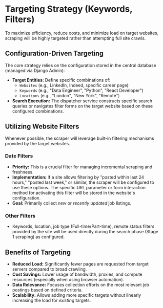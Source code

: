 # Targeting Strategy (Keywords, Filters)

To maximize efficiency, reduce costs, and minimize load on target websites, scraping will be highly targeted rather than attempting full site crawls.

## Configuration-Driven Targeting

The core strategy relies on the configuration stored in the central database (managed via Django Admin):

*   **Target Entities:** Define specific combinations of:
    *   `Websites` (e.g., LinkedIn, Indeed, specific career page)
    *   `Keywords` (e.g., "Data Engineer", "Python", "React Developer")
    *   `Locations` (e.g., "London", "New York", "Remote")
*   **Search Execution:** The dispatcher service constructs specific search queries or navigates filter forms on the target website based on these configured combinations.

## Utilizing Website Filters

Whenever possible, the scraper will leverage built-in filtering mechanisms provided by the target websites.

### Date Filters

*   **Priority:** This is a crucial filter for managing incremental scraping and freshness.
*   **Implementation:** If a site allows filtering by "posted within last 24 hours," "posted last week," or similar, the scraper will be configured to use these options. The specific URL parameter or form interaction method for activating this filter will be stored in the website's configuration.
*   **Goal:** Primarily collect *new* or *recently updated* job listings.

### Other Filters

*   Keywords, location, job type (Full-time/Part-time), remote status filters provided by the site will be used directly during the search phase (Stage 1 scraping) as configured.

## Benefits of Targeting

*   **Reduced Load:** Significantly fewer pages are requested from target servers compared to broad crawling.
*   **Cost Savings:** Lower usage of bandwidth, proxies, and compute resources (especially when using browser automation).
*   **Data Relevance:** Focuses collection efforts on the most relevant job postings based on defined criteria.
*   **Scalability:** Allows adding more specific targets without linearly increasing the load for *existing* targets.